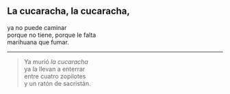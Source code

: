 <p><h2>La cucaracha, la cucaracha,</h2>
ya no puede caminar<br>
porque no tiene, porque le falta<br>
marihuana que fumar.</p>
 
---
 
> <p>Ya murió <em>la cucaracha</em><br>
> ya la llevan a enterrar<br>
> entre cuatro zopilotes<br>
> y un ratón de sacristán.<br></p>